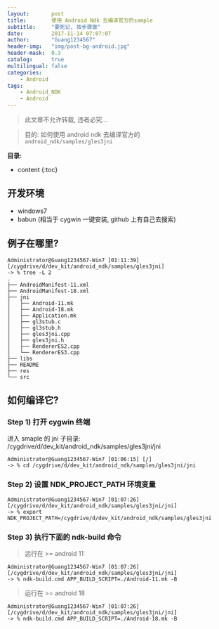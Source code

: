 ```yaml
---
layout:       post
title:        使用 Android Ndk 去编译官方的sample
subtitle:     "要死记, 按步骤做"
date:         2017-11-14 07:07:07
author:       "Guang1234567"
header-img:   "img/post-bg-android.jpg"
header-mask:  0.3
catalog:      true
multilingual: false
categories:
    - Android
tags:
    - Android_NDK
    - Android
---
```


> 此文章不允许转载, 违者必究...

> 目的: 如何使用 android ndk 去编译官方的 `android_ndk/samples/gles3jni`

**目录:**

* content
{:toc}

## 开发环境
* windows7
* babun  (相当于 cygwin 一键安装, github 上有自己去搜索)

## 例子在哪里?

```
Administrator@Guang1234567-Win7 [01:11:39] [/cygdrive/d/dev_kit/android_ndk/samples/gles3jni]
-> % tree -L 2
.
├── AndroidManifest-11.xml
├── AndroidManifest-18.xml
├── jni
│   ├── Android-11.mk
│   ├── Android-18.mk
│   ├── Application.mk
│   ├── gl3stub.c
│   ├── gl3stub.h
│   ├── gles3jni.cpp
│   ├── gles3jni.h
│   ├── RendererES2.cpp
│   └── RendererES3.cpp
├── libs
├── README
├── res
└── src

```

## 如何编译它?

### Step 1) 打开 cygwin 终端

进入 smaple 的 jni 子目录: /cygdrive/d/dev_kit/android_ndk/samples/gles3jni/jni

```
Administrator@Guang1234567-Win7 [01:06:15] [/]
-> % cd /cygdrive/d/dev_kit/android_ndk/samples/gles3jni/jni
```

### Step 2) 设置 NDK_PROJECT_PATH 环境变量

```
Administrator@Guang1234567-Win7 [01:07:26] [/cygdrive/d/dev_kit/android_ndk/samples/gles3jni/jni]
-> % export NDK_PROJECT_PATH=/cygdrive/d/dev_kit/android_ndk/samples/gles3jni

```

### Step 3) 执行下面的 ndk-build 命令

> 运行在 >= android 11

```
Administrator@Guang1234567-Win7 [01:07:26] [/cygdrive/d/dev_kit/android_ndk/samples/gles3jni/jni]
-> % ndk-build.cmd APP_BUILD_SCRIPT=./Android-11.mk -B
```

> 运行在 >= android 18

```
Administrator@Guang1234567-Win7 [01:07:26] [/cygdrive/d/dev_kit/android_ndk/samples/gles3jni/jni]
-> % ndk-build.cmd APP_BUILD_SCRIPT=./Android-18.mk -B
```

